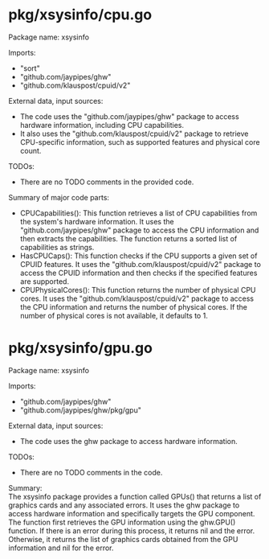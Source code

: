 # pkg/xsysinfo/cpu.go  
Package name: xsysinfo  
  
Imports:  
- "sort"  
- "github.com/jaypipes/ghw"  
- "github.com/klauspost/cpuid/v2"  
  
External data, input sources:  
- The code uses the "github.com/jaypipes/ghw" package to access hardware information, including CPU capabilities.  
- It also uses the "github.com/klauspost/cpuid/v2" package to retrieve CPU-specific information, such as supported features and physical core count.  
  
TODOs:  
- There are no TODO comments in the provided code.  
  
Summary of major code parts:  
- CPUCapabilities(): This function retrieves a list of CPU capabilities from the system's hardware information. It uses the "github.com/jaypipes/ghw" package to access the CPU information and then extracts the capabilities. The function returns a sorted list of capabilities as strings.  
- HasCPUCaps(): This function checks if the CPU supports a given set of CPUID features. It uses the "github.com/klauspost/cpuid/v2" package to access the CPUID information and then checks if the specified features are supported.  
- CPUPhysicalCores(): This function returns the number of physical CPU cores. It uses the "github.com/klauspost/cpuid/v2" package to access the CPU information and returns the number of physical cores. If the number of physical cores is not available, it defaults to 1.  
  
  
  
# pkg/xsysinfo/gpu.go  
Package name: xsysinfo  
  
Imports:  
- "github.com/jaypipes/ghw"  
- "github.com/jaypipes/ghw/pkg/gpu"  
  
External data, input sources:  
- The code uses the ghw package to access hardware information.  
  
TODOs:  
- There are no TODO comments in the code.  
  
Summary:  
The xsysinfo package provides a function called GPUs() that returns a list of graphics cards and any associated errors. It uses the ghw package to access hardware information and specifically targets the GPU component. The function first retrieves the GPU information using the ghw.GPU() function. If there is an error during this process, it returns nil and the error. Otherwise, it returns the list of graphics cards obtained from the GPU information and nil for the error.  
  
  
  
